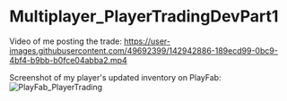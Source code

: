 # Multiplayer_PlayerTradingDevPart1

Video of me posting the trade:
https://user-images.githubusercontent.com/49692399/142942886-189ecd99-0bc9-4bf4-b9bb-b0fce04abba2.mp4




Screenshot of my player's updated inventory on PlayFab:
![PlayFab_PlayerTrading](https://user-images.githubusercontent.com/49692399/142942732-f70ad07f-8caf-4a29-9f2a-a5d1e4164a87.png)
